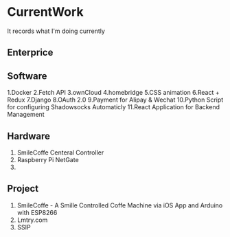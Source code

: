 # CurrentWork
It records what I'm doing currently
## Enterprice
## Software
1.Docker
2.Fetch API
3.ownCloud
4.homebridge
5.CSS animation
6.React + Redux
7.Django
8.OAuth 2.0
9.Payment for Alipay & Wechat
10.Python Script for configuring Shadowsocks Automaticly
11.React Application for Backend Management
## Hardware
  1. SmileCoffe Centeral Controller 
  2. Raspberry Pi NetGate
  3. 
## Project
  1. SmileCoffe - A Smille Controlled Coffe Machine via iOS App and Arduino with ESP8266
  2. Lmtry.com
  3. SSIP
